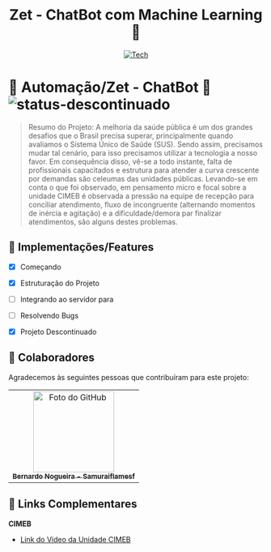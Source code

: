 <div align="center">
  
# Zet - ChatBot com Machine Learning 🤖
[![Tech](https://skillicons.dev/icons?i=bots,js,ts)](https://skillicons.dev)

</div>

# 📄 Automação/Zet - ChatBot 🤖 ![status-descontinuado](https://user-images.githubusercontent.com/62897976/185768580-1dcbe992-a35c-4f36-8b2b-14d469203d02.svg)

> Resumo do Projeto: A melhoria da saúde pública é um dos grandes desafios que o Brasil precisa superar, principalmente quando avaliamos o Sistema Único de Saúde (SUS). Sendo assim, precisamos mudar tal cenário, para isso precisamos utilizar a tecnologia a nosso favor. Em consequência disso, vê-se a todo instante, falta de profissionais capacitados e estrutura para atender a curva crescente por demandas são celeumas das unidades públicas. Levando-se em conta o que foi observado, em pensamento micro e focal sobre a unidade CIMEB é observada a pressão na equipe de recepção para conciliar atendimento, fluxo de incongruente (alternando momentos de inércia e agitação) e a dificuldade/demora par finalizar atendimentos, são alguns destes problemas.

## 🎯 Implementações/Features  

 - [x] Começando 
 - [x] Estruturação do Projeto
 - [ ] Integrando ao servidor para 
 - [ ] Resolvendo Bugs
 - [x] Projeto Descontinuado

  
## 🤝 Colaboradores

Agradecemos às seguintes pessoas que contribuíram para este projeto:

<table>
  <tr>
    <td align="center">
      <a href="#">
        <img src="https://avatars.githubusercontent.com/u/62897976?s=400&u=afa8e717adda64a162c125cbbbcdfa187b86348a&v=4" width="160px;" alt="Foto do GitHub"/><br>
        <sub>
          <b>
          Bernardo Nogueira - Samuraiflamesf
          </b>
        </sub>
      </a>
    </td>
  </tr>
</table>

## 📕 Links Complementares
**CIMEB**
- [Link do Video da Unidade CIMEB](https://www.facebook.com/fabiovboas/videos/cimeb/717540495779831/)

